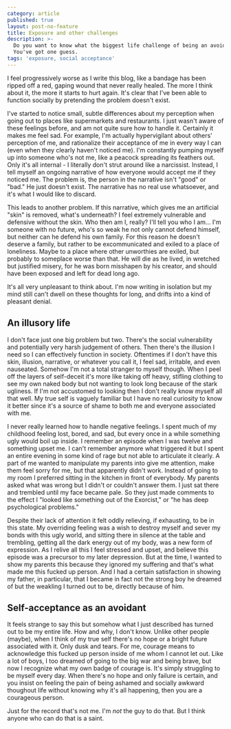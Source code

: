```yaml
---
category: article
published: true
layout: post-no-feature
title: Exposure and other challenges
description: >-
  Do you want to know what the biggest life challenge of being an avoidant is?
  You've got one guess.
tags: 'exposure, social acceptance'
---
```

I feel progressively worse as I write this blog, like a bandage has been ripped off a red, gaping wound that never really healed. The more I think about it, the more it starts to hurt again. It's clear that I've been able to function socially by pretending the problem doesn't exist.

I've started to notice small, subtle differences about my perception when going out to places like supermarkets and restaurants. I just wasn't aware of these feelings before, and am not quite sure how to handle it. Certainly it makes me feel sad. For example, I'm actually hypervigilant about others' perception of me, and rationalize their acceptance of me in every way I can (even when they clearly haven't noticed me). I'm constantly pumping myself up into someone who's not me, like a peacock spreading its feathers out. Only it's all internal - I literally don't strut around like a narcissist. Instead, I tell myself an ongoing narrative of how everyone would accept me if they noticed me. The problem is, the person in the narrative isn't "good" or "bad." He just doesn't exist. The narrative has no real use whatsoever, and it's what I would like to discard.

This leads to another problem. If this narrative, which gives me an artificial "skin" is removed, what's underneath? I feel extremely vulnerable and defensive without the skin. Who then am I, really? I'll tell you who I am... I'm someone with no future, who's so weak he not only cannot defend himself, but neither can he defend his own family. For this reason he doesn't deserve a family, but rather to be excommunicated and exiled to a place of loneliness. Maybe to a place where other unworthies are exiled, but probably to someplace worse than that. He will die as he lived, in wretched but justified misery, for he was born misshapen by his creator, and should have been exposed and left for dead long ago.

It's all very unpleasant to think about. I'm now writing in isolation but my mind still can't dwell on these thoughts for long, and drifts into a kind of pleasant denial.

## An illusory life

I don't face just one big problem but two. There's the social vulnerability and potentially very harsh judgement of others. Then there's the illusion I need so I can effectively function in society. Oftentimes if I don't have this skin, illusion, narrative, or whatever you call it, I feel sad, irritable, and even nauseated. Somehow I'm not a total stranger to myself though. When I peel off the layers of self-deceit it's more like taking off heavy, stifling clothing to see my own naked body but not wanting to look long because of the stark ugliness. If I'm not accustomed to looking then I don't really know myself all that well. My true self is vaguely familiar but I have no real curiosity to know it better since it's a source of shame to both me and everyone associated with me. 

I never really learned how to handle negative feelings. I spent much of my childhood feeling lost, bored, and sad, but every once in a while something ugly would boil up inside. I remember an episode when I was twelve and something upset me. I can't remember anymore what triggered it but I spent an entire evening in some kind of rage but not able to articulate it clearly. A part of me wanted to manipulate my parents into give me attention, make them feel sorry for me, but that apparently didn't work. Instead of going to my room I preferred sitting in the kitchen in front of everybody. My parents asked what was wrong but I didn't or couldn't answer them. I just sat there and trembled until my face became pale. So they just made comments to the effect I "looked like something out of the Exorcist," or "he has deep psychological problems."

Despite their lack of attention it felt oddly relieving, if exhausting, to be in this state. My overriding feeling was a wish to destroy myself and sever my bonds with this ugly world, and sitting there in silence at the table and trembling, getting all the dark energy out of my body, was a new form of expression. As I relive all this I feel stressed and upset, and believe this episode was a precursor to my later depression. But at the time, I wanted to show my parents this because they ignored my suffering and that's what made me this fucked up person. And I had a certain satisfaction in showing my father, in particular, that I became in fact not the strong boy he dreamed of but the weakling I turned out to be, directly because of him.

## Self-acceptance as an avoidant

It feels strange to say this but somehow what I just described has turned out to be my entire life. How and why, I don't know. Unlike other people (maybe), when I think of my true self there's no hope or a bright future associated with it. Only dusk and tears. For me, courage means to acknowledge this fucked up person inside of me whom I cannot let out. Like a lot of boys, I too dreamed of going to the big war and being brave, but now I recognize what my own badge of courage is. It's simply struggling to be myself every day. When there's no hope and only failure is certain, and you insist on feeling the pain of being ashamed and socially awkward thoughout life without knowing why it's all happening, then you are a courageous person.

Just for the record that's not me. I'm *not* the guy to do that. But I think anyone who can do that is a saint.
